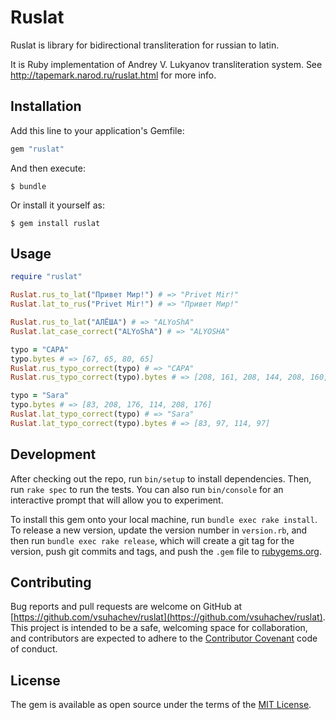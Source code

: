 # Ruslat

Ruslat is library for bidirectional transliteration for russian to latin.

It is Ruby implementation of Andrey V. Lukyanov transliteration system.
See <http://tapemark.narod.ru/ruslat.html> for more info.

## Installation

Add this line to your application's Gemfile:

```ruby
gem "ruslat"
```

And then execute:

    $ bundle

Or install it yourself as:

    $ gem install ruslat

## Usage

```ruby
require "ruslat"

Ruslat.rus_to_lat("Привет Мир!") # => "Privet Mir!" 
Ruslat.lat_to_rus("Privet Mir!") # => "Привет Мир!"

Ruslat.rus_to_lat("АЛЁША") # => "ALYoShA"
Ruslat.lat_case_correct("ALYoShA") # => "ALYOSHA"

typo = "CAPA"
typo.bytes # => [67, 65, 80, 65] 
Ruslat.rus_typo_correct(typo) # => "САРА"
Ruslat.rus_typo_correct(typo).bytes # => [208, 161, 208, 144, 208, 160, 208, 144]

typo = "Sаrа"
typo.bytes # => [83, 208, 176, 114, 208, 176] 
Ruslat.lat_typo_correct(typo) # => "Sara"
Ruslat.lat_typo_correct(typo).bytes # => [83, 97, 114, 97]
```

## Development

After checking out the repo, run `bin/setup` to install dependencies. Then, run
`rake spec` to run the tests. You can also run `bin/console` for an interactive
prompt that will allow you to experiment.

To install this gem onto your local machine, run `bundle exec rake install`. To
release a new version, update the version number in `version.rb`, and then run
`bundle exec rake release`, which will create a git tag for the version, push
git commits and tags, and push the `.gem` file to
[rubygems.org](https://rubygems.org).

## Contributing

Bug reports and pull requests are welcome on GitHub at
[https://github.com/vsuhachev/ruslat](https://github.com/vsuhachev/ruslat). This
project is intended to be a safe, welcoming space for collaboration, and
contributors are expected to adhere to the 
[Contributor Covenant](http://contributor-covenant.org) code of conduct.


## License

The gem is available as open source under the terms of the
[MIT License](http://opensource.org/licenses/MIT).
